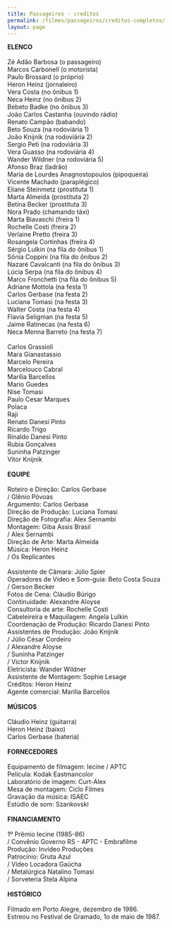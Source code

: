 ```yaml
---
title: Passageiros - creditos
permalink: /filmes/passageiros/creditos-completos/
layout: page
---
```

**ELENCO**\
\
Zé Adão Barbosa (o passageiro)\
Marcos Carbonell (o motorista)\
Paulo Brossard (o próprio)\
Heron Heinz (jornaleiro)\
Vera Costa (no ônibus 1)\
Neca Heinz (no ônibus 2)\
Bebeto Badke (no ônibus 3)\
João Carlos Castanha (ouvindo rádio)\
Renato Campão (babando)\
Beto Souza (na rodoviária 1)\
João Knijnik (na rodoviária 2)\
Sergio Peti (na rodoviária 3)\
Vera Guasso (na rodoviária 4)\
Wander Wildner (na rodoviária 5)\
Afonso Braz (ladrão)\
Maria de Lourdes Anagnostopoulos (pipoqueira)\
Vicente Machado (paraplégico)\
Eliane Steinmetz (prostituta 1)\
Marta Almeida (prostituta 2)\
Betina Becker (prostituta 3)\
Nora Prado (chamando táxi)\
Marta Biavaschi (freira 1)\
Rochelle Costi (freira 2)\
Verlaine Pretto (freira 3)\
Rosangela Cortinhas (freira 4)\
Sérgio Lulkin (na fila do ônibus 1)\
Sônia Coppini (na fila do ônibus 2)\
Nazaré Cavalcanti (na fila do ônibus 3)\
Lúcia Serpa (na fila do ônibus 4)\
Marco Fronchetti (na fila do ônibus 5)\
Adriane Mottola (na festa 1)\
Carlos Gerbase (na festa 2)\
Luciana Tomasi (na festa 3)\
Walter Costa (na festa 4)\
Flavia Seligman (na festa 5)\
Jaime Ratinecas (na festa 6)\
Neca Menna Barreto (na festa 7)\
\
Carlos Grassioli\
Mara Gianastassio\
Marcelo Pereira\
Marcelouco Cabral\
Marília Barcellos\
Mario Guedes\
Nise Tomasi\
Paulo Cesar Marques\
Polaca\
Raji\
Renato Danesi Pinto\
Ricardo Trigo\
Rinaldo Danesi Pinto\
Rubia Gonçalves\
Suninha Patzinger\
Vitor Knijnik\
\
**EQUIPE**\
\
Roteiro e Direção: Carlos Gerbase\
/ Glênio Póvoas\
Argumento: Carlos Gerbase\
Direção de Produção: Luciana Tomasi\
Direção de Fotografia: Alex Sernambi\
Montagem: Giba Assis Brasil\
/ Alex Sernambi\
Direção de Arte: Marta Almeida\
Música: Heron Heinz\
/ Os Replicantes\
\
Assistente de Câmara: Júlio Spier\
Operadores de Vídeo e Som-guia: Beto Costa Souza\
/ Gerson Becker\
Fotos de Cena: Cláudio Búrigo\
Continuidade: Alexandre Aloyse\
Consultoria de arte: Rochelle Costi\
Cabeleireira e Maquilagem: Angela Lulkin\
Coordenação de Produção: Ricardo Danesi Pinto\
Assistentes de Produção: João Knijnik\
/ Júlio César Cordeiro\
/ Alexandre Aloyse\
/ Suninha Patzinger\
/ Victor Knijnik\
Eletricista: Wander Wildner\
Assistente de Montagem: Sophie Lesage\
Créditos: Heron Heinz\
Agente comercial: Marília Barcellos\
\
**MÚSICOS**\
\
Cláudio Heinz (guitarra)\
Heron Heinz (baixo)\
Carlos Gerbase (bateria)\
\
**FORNECEDORES**\
\
Equipamento de filmagem: Iecine / APTC\
Película: Kodak Eastmancolor\
Laboratório de imagem: Curt-Alex\
Mesa de montagem: Ciclo Filmes\
Gravação da música: ISAEC\
Estúdio de som: Szankovski\
\
**FINANCIAMENTO**\
\
1º Prêmio Iecine (1985-86)\
/ Convênio Governo RS - APTC - Embrafilme\
Produção: Invídeo Produções\
Patrocínio: Gruta Azul\
/ Vídeo Locadora Gaúcha\
/ Metalúrgica Natalino Tomasi\
/ Sorveteria Stela Alpina\
\
**HISTÓRICO**\
\
Filmado em Porto Alegre, dezembro de 1986.\
Estreou no Festival de Gramado, 1o de maio de 1987.